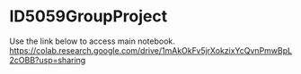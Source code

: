 # ID5059GroupProject
Use the link below to access main notebook. \
https://colab.research.google.com/drive/1mAkOkFv5jrXokzixYcQvnPmwBpL2cOBB?usp=sharing
